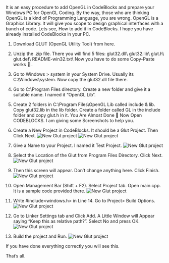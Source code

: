 It is an easy procedure to add OpenGL in CodeBlocks and prepare your Windows PC for OpenGL Coding.
By the way, those who are thinking OpenGL is a kind of Programming Language, you are wrong. OpenGL is a Graphics Library. It will give you scope to design graphical interfaces with a bunch of code.
Lets see, How to add it in CodeBlocks. 
I hope you have already installed CodeBlocks in your PC.

1. Download GLUT (OpenGL Utility Tool) from here.
2. Unzip the .zip file. There you will find 5 files:
glut32.dll\\
glut32.lib\\
glut.h\\
glut.def\\
README-win32.txt\\
Now you have to do some Copy-Paste works 🙂 .

3. Go to Windows > system in your System Drive. Usually its C:\Windows\system. Now copy the glut32.dll file there.
4. Go to C:\Program Files directory. Create a new folder and give it a suitable name. I named it “OpenGL Lib“.
5. Create 2 folders in C:\Program Files\OpenGL Lib called include & lib.
Copy glut32.lib in the lib folder.
Create a folder called GL in the include folder and copy glut.h in it.
You Are Almost Done 🙂
Now Open CODEBLOCKS. I am giving some Screenshots to help you.
6.  Create a New Project in CodeBlocks. It should be a Glut Project. Then Click Next.
![New Glut project](/assets/post_related/opengl/1.jpg)
![New Glut project](/assets/post_related/opengl/2.jpg)
7. Give a Name to your Project. I named it Test Project.
![New Glut project](/assets/post_related/opengl/3.jpg)
8. Select the Location of the Glut from Program Files Directory. Click Next.
![New Glut project](/assets/post_related/opengl/4.jpg)
9. Then this screen will appear. Don’t change anything here. Click Finish.
![New Glut project](/assets/post_related/opengl/5.jpg)
10. Open Management Bar (Shift + F2). Select Project tab. Open main.cpp. It is a sample code provided there.
![New Glut project](/assets/post_related/opengl/6.jpg)
11.  Write #include\<windows.h\> in Line 14. Go to Project> Build Options.
![New Glut project](/assets/post_related/opengl/7.jpg)
12. Go to Linker Settings tab and Click Add.
A Little Window will Appear saying “Keep this as relative path?”. Select No and press OK. 
![New Glut project](/assets/post_related/opengl/8.jpg)

13. Build the project and Run.
![New Glut project](/assets/post_related/opengl/9.jpg)

If you have done everything correctly you will see this.



 

That’s all.